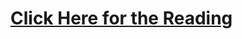 # [Click Here for the Reading](http://www.datasciencepublicpolicy.org/home/resources/data-science-project-scoping-guide/)
